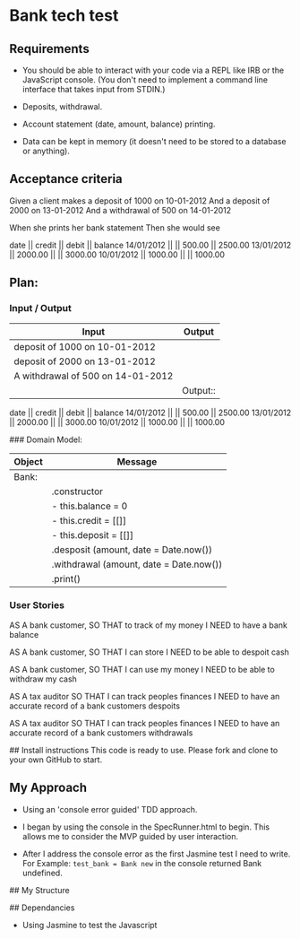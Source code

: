 # Bank tech test

## Requirements

- You should be able to interact with your code via a REPL like IRB or the JavaScript console. (You don't need to implement a command line interface that takes input from STDIN.)

- Deposits, withdrawal.
- Account statement (date, amount, balance) printing.
- Data can be kept in memory (it doesn't need to be stored to a database or anything).

## Acceptance criteria

Given a client makes a deposit of 1000 on 10-01-2012
And a deposit of 2000 on 13-01-2012
And a withdrawal of 500 on 14-01-2012

When she prints her bank statement
Then she would see

date || credit || debit || balance
14/01/2012 || || 500.00 || 2500.00
13/01/2012 || 2000.00 || || 3000.00
10/01/2012 || 1000.00 || || 1000.00

## Plan: 
### Input / Output 

Input | Output 
------|--------
deposit of 1000 on 10-01-2012 |
deposit of 2000 on 13-01-2012 | 
A withdrawal of 500 on 14-01-2012 |
|| Output:: 


date       || credit  || debit  || balance
14/01/2012 ||         || 500.00 || 2500.00
13/01/2012 || 2000.00 ||        || 3000.00
10/01/2012 || 1000.00 ||        || 1000.00


### Domain Model: 

Object | Message 
-------|---------
Bank:  |
|      | .constructor 
||          - this.balance = 0 
||          - this.credit = [[]]
||          - this.deposit = [[]]
|      | .desposit  (amount, date = Date.now())
|      | .withdrawal (amount, date = Date.now())
|      | .print()

### User Stories

AS A bank customer,
SO THAT to track of my money 
I NEED to have a bank balance 

AS A bank customer, 
SO THAT I can store
I NEED to be able to despoit cash 

AS A bank customer, 
SO THAT I can use my money
I NEED to be able to withdraw my cash

AS A tax auditor 
SO THAT I can track peoples finances 
I NEED to have an accurate record of a bank customers despoits 

AS A tax auditor 
SO THAT I can track peoples finances 
I NEED to have an accurate record of a bank customers withdrawals 



## Install instructions
This code is ready to use. Please fork and clone to your own GitHub to start. 

## My Approach

- Using an 'console error guided' TDD approach. 

- I began by using the console in the SpecRunner.html to begin. This allows me to consider the MVP guided by user interaction.  

- After I address the console error as the first Jasmine test I need to write. For Example: ``` test_bank = Bank new ``` in the console returned Bank undefined. 

## My Structure 

## Dependancies 
- Using Jasmine to test the Javascript 




